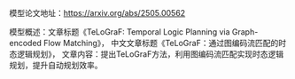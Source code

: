 模型论文地址：https://arxiv.org/abs/2505.00562

模型概述：文章标题《TeLoGraF: Temporal Logic Planning via Graph-encoded Flow Matching》，
中文文章标题《TeLoGraF：通过图编码流匹配的时态逻辑规划》，
文章内容：提出TeLoGraF方法，利用图编码流匹配实现时态逻辑规划，提升自动规划效率。
